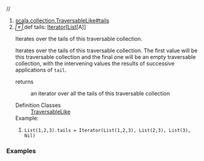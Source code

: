 //
<ol>
<li><a href="https://www.scala-lang.org/api/2.12.3/scala/collection/immutable/List.html#tails:Iterator[Repr]">scala.collection.TraversableLike#tails</a></li>
<li name="scala.collection.TraversableLike#tails" visbl="pub" class="indented0 " data-isabs="false" fullcomment="yes" group="Ungrouped"> <a id="tails:Iterator[Repr]"></a><a id="tails:Iterator[List[A]]"></a> <span class="permalink"> <a href="../../../scala/collection/immutable/List.html#tails:Iterator[Repr]" title="Permalink"> <i class="material-icons"></i> </a> </span> <span class="modifier_kind"> <span class="modifier"></span> <span class="kind">def</span> </span> <span class="symbol"> <span class="name">tails</span><span class="result">: <a href="../Iterator.html" class="extype" name="scala.collection.Iterator">Iterator</a>[<a href="" class="extype" name="scala.collection.immutable.List">List</a>[<span class="extype" name="scala.collection.immutable.List.A">A</span>]]</span> </span> <p class="shortcomment cmt">Iterates over the tails of this traversable collection.</p>
 <div class="fullcomment">
  <div class="comment cmt">
   <p>Iterates over the tails of this traversable collection. The first value will be this traversable collection and the final one will be an empty traversable collection, with the intervening values the results of successive applications of <code>tail</code>. </p>
  </div>
  <dl class="paramcmts block">
   <dt>
    returns
   </dt>
   <dd class="cmt">
    <p>an iterator over all the tails of this traversable collection</p>
   </dd>
  </dl>
  <dl class="attributes block"> 
   <dt>
    Definition Classes
   </dt>
   <dd>
    <a href="../TraversableLike.html" class="extype" name="scala.collection.TraversableLike">TraversableLike</a>
   </dd>
   <div class="block">
    Example: 
    <ol>
     <li class="cmt"><p><code>List(1,2,3).tails = Iterator(List(1,2,3), List(2,3), List(3), Nil)</code></p></li>
    </ol> 
   </div>
  </dl>
 </div> </li>
        </ol>


### Examples





























